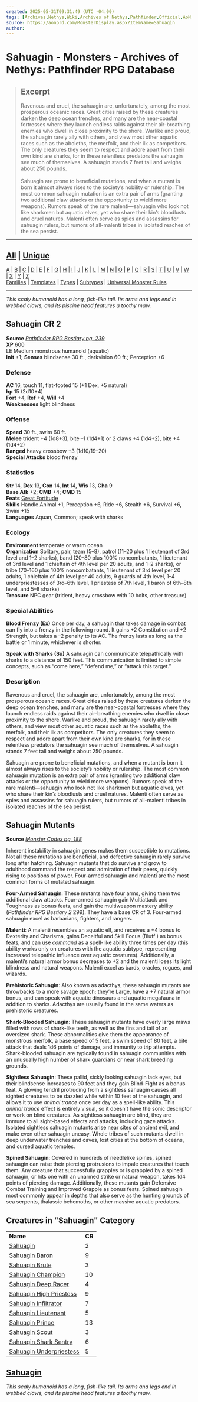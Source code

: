 ```yaml
---
created: 2025-05-31T09:31:49 (UTC -04:00)
tags: [Archives,Nethys,Wiki,Archives of Nethys,Pathfinder,Official,AoN,AoNPRD,PRD,PFSRD,Monster,Sahuagin]
source: https://aonprd.com/MonsterDisplay.aspx?ItemName=Sahuagin
author: 
---
```


# Sahuagin - Monsters - Archives of Nethys: Pathfinder RPG Database

> ## Excerpt
> Ravenous and cruel, the sahuagin are, unfortunately, among the most prosperous oceanic races. Great cities raised by these creatures darken the deep ocean trenches, and many are the near-coastal fortresses where they launch endless raids against their air-breathing enemies who dwell in close proximity to the shore. Warlike and proud, the sahuagin rarely ally with others, and view most other aquatic races such as the aboleths, the merfolk, and their ilk as competitors. The only creatures they seem to respect and adore apart from their own kind are sharks, for in these relentless predators the sahuagin see much of themselves. A sahuagin stands 7 feet tall and weighs about 250 pounds.<br /><br />Sahuagin are prone to beneficial mutations, and when a mutant is born it almost always rises to the society’s nobility or rulership. The most common sahuagin mutation is an extra pair of arms (granting two additional claw attacks or the opportunity to wield more weapons). Rumors speak of the rare malenti—sahuagin who look not like sharkmen but aquatic elves, yet who share their kin’s bloodlusts and cruel natures. Malenti often serve as spies and assassins for sahuagin rulers, but rumors of all-malenti tribes in isolated reaches of the sea persist.

---
## [All](https://aonprd.com/Monsters.aspx?Letter=All) | [Unique](https://aonprd.com/Monsters.aspx?Letter=Unique)  
[A](https://aonprd.com/Monsters.aspx?Letter=A) | [B](https://aonprd.com/Monsters.aspx?Letter=B) | [C](https://aonprd.com/Monsters.aspx?Letter=C) | [D](https://aonprd.com/Monsters.aspx?Letter=D) | [E](https://aonprd.com/Monsters.aspx?Letter=E) | [F](https://aonprd.com/Monsters.aspx?Letter=F) | [G](https://aonprd.com/Monsters.aspx?Letter=G) | [H](https://aonprd.com/Monsters.aspx?Letter=H) | [I](https://aonprd.com/Monsters.aspx?Letter=I) | [J](https://aonprd.com/Monsters.aspx?Letter=J) | [K](https://aonprd.com/Monsters.aspx?Letter=K) | [L](https://aonprd.com/Monsters.aspx?Letter=L) | [M](https://aonprd.com/Monsters.aspx?Letter=M) | [N](https://aonprd.com/Monsters.aspx?Letter=N) | [O](https://aonprd.com/Monsters.aspx?Letter=O) | [P](https://aonprd.com/Monsters.aspx?Letter=P) | [Q](https://aonprd.com/Monsters.aspx?Letter=Q) | [R](https://aonprd.com/Monsters.aspx?Letter=R) | [S](https://aonprd.com/Monsters.aspx?Letter=S) | [T](https://aonprd.com/Monsters.aspx?Letter=T) | [U](https://aonprd.com/Monsters.aspx?Letter=U) | [V](https://aonprd.com/Monsters.aspx?Letter=V) | [W](https://aonprd.com/Monsters.aspx?Letter=W) | [X](https://aonprd.com/Monsters.aspx?Letter=X) | [Y](https://aonprd.com/Monsters.aspx?Letter=Y) | [Z](https://aonprd.com/Monsters.aspx?Letter=Z)  
[Families](https://aonprd.com/MonsterFamilies.aspx?ItemName=All) | [Templates](https://aonprd.com/MonsterTemplates.aspx?ItemName=All) | [Types](https://aonprd.com/MonsterTypes.aspx?ItemName=All) | [Subtypes](https://aonprd.com/MonsterSubtypes.aspx?ItemName=All) | [Universal Monster Rules](https://aonprd.com/UMR.aspx?ItemName=All)

___

_This scaly humanoid has a long, fish-like tail. Its arms and legs end in webbed claws, and its piscine head features a toothy maw._

## Sahuagin CR 2

**Source** [_Pathfinder RPG Bestiary pg. 239_](http://paizo.com/products/btpy8auu?Pathfinder-Roleplaying-Game-Bestiary)  
**XP** 600  
LE Medium monstrous humanoid (aquatic)  
**Init** +1; **Senses** blindsense 30 ft., darkvision 60 ft.; Perception +6

### Defense

**AC** 16, touch 11, flat-footed 15 (+1 Dex, +5 natural)  
**hp** 15 (2d10+4)  
**Fort** +4, **Ref** +4, **Will** +4  
**Weaknesses** light blindness

### Offense

**Speed** 30 ft., swim 60 ft.  
**Melee** trident +4 (1d8+3), bite –1 (1d4+1) or 2 claws +4 (1d4+2), bite +4 (1d4+2)  
**Ranged** heavy crossbow +3 (1d10/19–20)  
**Special Attacks** blood frenzy

### Statistics

**Str** 14, **Dex** 13, **Con** 14, **Int** 14, **Wis** 13, **Cha** 9  
**Base Atk** +2; **CMB** +4; **CMD** 15  
**Feats** [Great Fortitude](https://aonprd.com/FeatDisplay.aspx?ItemName=Great%20Fortitude)  
**Skills** Handle Animal +1, Perception +6, Ride +6, Stealth +6, Survival +6, Swim +15  
**Languages** Aquan, Common; speak with sharks

### Ecology

**Environment** temperate or warm ocean  
**Organization** Solitary, pair, team (5–8), patrol (11–20 plus 1 lieutenant of 3rd level and 1–2 sharks), band (20–80 plus 100% noncombatants, 1 lieutenant of 3rd level and 1 chieftain of 4th level per 20 adults, and 1–2 sharks), or tribe (70–160 plus 100% noncombatants, 1 lieutenant of 3rd level per 20 adults, 1 chieftain of 4th level per 40 adults, 9 guards of 4th level, 1–4 underpriestesses of 3rd–6th level, 1 priestess of 7th level, 1 baron of 6th–8th level, and 5–8 sharks)  
**Treasure** NPC gear (trident, heavy crossbow with 10 bolts, other treasure)

### Special Abilities

**Blood Frenzy (Ex)** Once per day, a sahuagin that takes damage in combat can fly into a frenzy in the following round. It gains +2 Constitution and +2 Strength, but takes a –2 penalty to its AC. The frenzy lasts as long as the battle or 1 minute, whichever is shorter.

**Speak with Sharks (Su)** A sahuagin can communicate telepathically with sharks to a distance of 150 feet. This communication is limited to simple concepts, such as “come here,” “defend me,” or “attack this target.”

### Description

Ravenous and cruel, the sahuagin are, unfortunately, among the most prosperous oceanic races. Great cities raised by these creatures darken the deep ocean trenches, and many are the near-coastal fortresses where they launch endless raids against their air-breathing enemies who dwell in close proximity to the shore. Warlike and proud, the sahuagin rarely ally with others, and view most other aquatic races such as the aboleths, the merfolk, and their ilk as competitors. The only creatures they seem to respect and adore apart from their own kind are sharks, for in these relentless predators the sahuagin see much of themselves. A sahuagin stands 7 feet tall and weighs about 250 pounds.

Sahuagin are prone to beneficial mutations, and when a mutant is born it almost always rises to the society’s nobility or rulership. The most common sahuagin mutation is an extra pair of arms (granting two additional claw attacks or the opportunity to wield more weapons). Rumors speak of the rare malenti—sahuagin who look not like sharkmen but aquatic elves, yet who share their kin’s bloodlusts and cruel natures. Malenti often serve as spies and assassins for sahuagin rulers, but rumors of all-malenti tribes in isolated reaches of the sea persist.

## Sahuagin Mutants

**Source** [_Monster Codex pg. 188_](http://paizo.com/products/btpy9926?Pathfinder-Roleplaying-Game-Monster-Codex)

Inherent instability in sahuagin genes makes them susceptible to mutations. Not all these mutations are beneficial, and defective sahuagin rarely survive long after hatching. Sahuagin mutants that do survive and grow to adulthood command the respect and admiration of their peers, quickly rising to positions of power. Four-armed sahuagin and malenti are the most common forms of mutated sahuagin.

**Four-Armed Sahuagin**: These mutants have four arms, giving them two additional claw attacks. Four-armed sahuagin gain Multiattack and Toughness as bonus feats, and gain the multiweapon mastery ability (_Pathfinder RPG Bestiary 2_ 299). They have a base CR of 3. Four-armed sahuagin excel as barbarians, fighters, and rangers.

**Malenti**: A malenti resembles an aquatic elf, and receives a +4 bonus to Dexterity and Charisma, gains Deceitful and Skill Focus (Bluff ) as bonus feats, and can use _command_ as a spell-like ability three times per day (this ability works only on creatures with the aquatic subtype, representing increased telepathic influence over aquatic creatures). Additionally, a malenti’s natural armor bonus decreases to +2 and the malenti loses its light blindness and natural weapons. Malenti excel as bards, oracles, rogues, and wizards.

**Prehistoric Sahuagin**: Also known as adacthys, these sahuagin mutants are throwbacks to a more savage epoch; they’re Large, have a +7 natural armor bonus, and can speak with aquatic dinosaurs and aquatic megafauna in addition to sharks. Adacthys are usually found in the same waters as prehistoric creatures.

**Shark-Blooded Sahuagin**: These sahuagin mutants have overly large maws filled with rows of shark-like teeth, as well as the fins and tail of an oversized shark. These abnormalities give them the appearance of monstrous merfolk, a base speed of 5 feet, a swim speed of 80 feet, a bite attack that deals 1d6 points of damage, and immunity to trip attempts. Shark-blooded sahuagin are typically found in sahuagin communities with an unusually high number of shark guardians or near shark breeding grounds.

**Sightless Sahuagin**: These pallid, sickly looking sahuagin lack eyes, but their blindsense increases to 90 feet and they gain Blind-Fight as a bonus feat. A glowing tendril protruding from a sightless sahuagin causes all sighted creatures to be dazzled while within 10 feet of the sahuagin, and allows it to use _animal trance_ once per day as a spell-like ability. This _animal trance_ effect is entirely visual, so it doesn’t have the sonic descriptor or work on blind creatures. As sightless sahuagin are blind, they are immune to all sight-based effects and attacks, including gaze attacks. Isolated sightless sahuagin mutants arise near sites of ancient evil, and make even other sahuagin uneasy. Whole tribes of such mutants dwell in deep underwater trenches and caves, lost cities at the bottom of oceans, and cursed aquatic temples.

**Spined Sahuagin**: Covered in hundreds of needlelike spines, spined sahuagin can raise their piercing protrusions to impale creatures that touch them. Any creature that successfully grapples or is grappled by a spined sahuagin, or hits one with an unarmed strike or natural weapon, takes 1d4 points of piercing damage. Additionally, these mutants gain Defensive Combat Training and Improved Grapple as bonus feats. Spined sahuagin most commonly appear in depths that also serve as the hunting grounds of sea serpents, thalassic behemoths, or other massive aquatic predators.

## Creatures in "Sahuagin" Category

<table><tbody><tr><td><b>Name</b></td><td><b>CR</b></td></tr><tr><td><a href="https://aonprd.com/MonsterDisplay.aspx?ItemName=Sahuagin">Sahuagin</a></td><td>2</td></tr><tr><td><a href="https://aonprd.com/MonsterDisplay.aspx?ItemName=Sahuagin%20Baron">Sahuagin Baron</a></td><td>9</td></tr><tr><td><a href="https://aonprd.com/MonsterDisplay.aspx?ItemName=Sahuagin%20Brute">Sahuagin Brute</a></td><td>3</td></tr><tr><td><a href="https://aonprd.com/MonsterDisplay.aspx?ItemName=Sahuagin%20Champion">Sahuagin Champion</a></td><td>10</td></tr><tr><td><a href="https://aonprd.com/MonsterDisplay.aspx?ItemName=Sahuagin%20Deep%20Racer">Sahuagin Deep Racer</a></td><td>4</td></tr><tr><td><a href="https://aonprd.com/MonsterDisplay.aspx?ItemName=Sahuagin%20High%20Priestess">Sahuagin High Priestess</a></td><td>9</td></tr><tr><td><a href="https://aonprd.com/MonsterDisplay.aspx?ItemName=Sahuagin%20Infiltrator">Sahuagin Infiltrator</a></td><td>7</td></tr><tr><td><a href="https://aonprd.com/MonsterDisplay.aspx?ItemName=Sahuagin%20Lieutenant">Sahuagin Lieutenant</a></td><td>5</td></tr><tr><td><a href="https://aonprd.com/MonsterDisplay.aspx?ItemName=Sahuagin%20Prince">Sahuagin Prince</a></td><td>13</td></tr><tr><td><a href="https://aonprd.com/MonsterDisplay.aspx?ItemName=Sahuagin%20Scout">Sahuagin Scout</a></td><td>3</td></tr><tr><td><a href="https://aonprd.com/MonsterDisplay.aspx?ItemName=Sahuagin%20Shark%20Sentry">Sahuagin Shark Sentry</a></td><td>6</td></tr><tr><td><a href="https://aonprd.com/MonsterDisplay.aspx?ItemName=Sahuagin%20Underpriestess">Sahuagin Underpriestess</a></td><td>5</td></tr></tbody></table>

## [Sahuagin](https://aonprd.com/MonsterFamilies.aspx?ItemName=Sahuagin)

_This scaly humanoid has a long, fish-like tail. Its arms and legs end in webbed claws, and its piscine head features a toothy maw._
